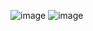 ![image](https://github.com/UserMist/ConsoleGameBundle/assets/159256059/bf280726-6d0e-460b-8fe8-219ef9a41c7b)
![image](https://github.com/UserMist/ConsoleGameBundle/assets/159256059/2c641ea4-7a49-4d12-a3d8-eb1baae278b5)
